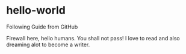 # hello-world
Following Guide from GitHub

Firewall here, hello humans. You shall not pass!
I love to read and also dreaming alot to become a writer.
